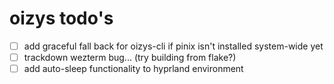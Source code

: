 # oizys todo's

- [ ] add graceful fall back for oizys-cli if pinix isn't installed system-wide yet
- [ ] trackdown wezterm bug... (try building from flake?)
- [ ] add auto-sleep functionality to hyprland environment

<!-- generated with <3 by daylinmorgan/todo -->
